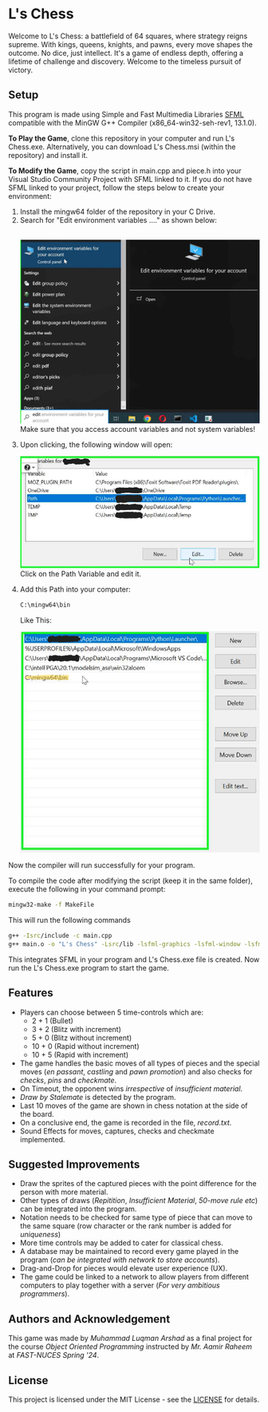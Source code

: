 # L's Chess

Welcome to L's Chess: a battlefield of 64 squares, where strategy reigns supreme. With kings, queens, knights, and pawns, every move shapes the outcome. No dice, just intellect. It's a game of endless depth, offering a lifetime of challenge and discovery. Welcome to the timeless pursuit of victory.

## Setup
This program is made using Simple and Fast Multimedia Libraries [SFML](https://www.sfml-dev.org/) compatible with the MinGW G++ Compiler (x86_64-win32-seh-rev1, 13.1.0).

**To Play the Game**, clone this repository in your computer and run L's Chess.exe. Alternatively, you can download L's Chess.msi (within the repository) and install it.

**To Modify the Game**, copy the script in main.cpp and piece.h into your Visual Studio Community Project with SFML linked to it. 
If you do not have SFML linked to your project, follow the steps below to create your environment:

1. Install the mingw64 folder of the repository in your C Drive.
2. Search for "Edit environment variables ...." as shown below: <p></p>  
![Step 2](Assets/step1.png)
    Make sure that you access account variables and not system variables!
<p></p>

3. Upon clicking, the following window will open: <p></p>
    ![Step 3](Assets/step2.png)
    Click on the Path Variable and edit it.
    <p></p>

4. Add this Path into your computer:
    ```bash
    C:\mingw64\bin
    ```
    Like This:

    ![Step 4](Assets/step3.png)

<p></p>
Now the compiler will run successfully for your program.
<p></p>
To compile the code after modifying the script (keep it in the same folder), execute the following in your command prompt:<p></p>

```bash
mingw32-make -f MakeFile
```

This will run the following commands

```bash
g++ -Isrc/include -c main.cpp
g++ main.o -o "L's Chess" -Lsrc/lib -lsfml-graphics -lsfml-window -lsfml-system -lsfml-audio
```

This integrates SFML in your program and L's Chess.exe file is created. Now run the L's Chess.exe program to start the game.

## Features

* Players can choose between 5 time-controls which are: 
    * 2 + 1 (Bullet)
    * 3 + 2 (Blitz with increment)
    * 5 + 0 (Blitz without increment)
    * 10 + 0 (Rapid without increment)
    * 10 + 5 (Rapid with increment)
* The game handles the basic moves of all types of pieces and the special moves (_en passant_, _castling_ and _pawn promotion_) and also checks for _checks_, _pins_ and _checkmate_.
* On Timeout, the opponent wins _irrespective_ of _insufficient material_. 
* _Draw by Stalemate_ is detected by the program. 
* Last 10 moves of the game are shown in chess notation at the side of the board.
* On a conclusive end, the game is recorded in the file, *record.txt*. 
* Sound Effects for moves, captures, checks and checkmate implemented.
 
## Suggested Improvements

* Draw the sprites of the captured pieces with the point difference for the person with more material.
* Other types of draws (_Repitition_, _Insufficient Material_, _50-move rule etc_) can be integrated into the program.
* Notation needs to be checked for same type of piece that can move to the same square (row character or the rank number is added for _uniqueness_)
* More time controls may be added to cater for classical chess.
* A database may be maintained to record every game played in the program (_can be integrated with network to store accounts_).
* Drag-and-Drop for pieces would elevate user experience (UX).
* The game could be linked to a network to allow players from different computers to play together with a server (_For very ambitious programmers_).

## Authors and Acknowledgement

This game was made by *Muhammad Luqman Arshad* as a final project for the course _Object Oriented Programming_ instructed by _Mr. Aamir Raheem_ at _FAST-NUCES Spring '24_.

## License

This project is licensed under the MIT License - see the [LICENSE](LICENSE) for details.